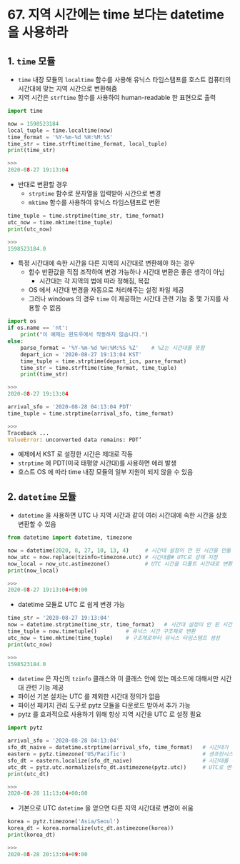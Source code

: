 # 67. 지역 시간에는 time 보다는 datetime 을 사용하라

## 1. `time` 모듈

- `time` 내장 모듈의 `localtime` 함수를 사용해 유닉스 타임스탬프를 호스트 컴퓨터의 시간대에 맞는 지역 시간으로 변환해줌
- 지역 시간은 `strftime` 함수를 사용하여 human-readable 한 표현으로 출력

```python
import time

now = 1598523184
local_tuple = time.localtime(now)
time_format = '%Y-%m-%d %H:%M:%S'
time_str = time.strftime(time_format, local_tuple)
print(time_str)

>>>
2020-08-27 19:13:04
```

- 반대로 변환할 경우
    - `strptime` 함수로 문자열을 입력받아 시간으로 변경
    - `mktime` 함수를 사용하여 유닉스 타임스탬프로 변환

```python
time_tuple = time.strptime(time_str, time_format)
utc_now = time.mktime(time_tuple)
print(utc_now)

>>>
1598523184.0
```

- 특정 시간대에 속한 시간을 다른 지역의 시간대로 변환헤야 하는 경우
    - 함수 반환값을 직접 조작하여 변경 가능하나 시간대 변환은 좋은 생각이 아님
        - 시간대는 각 지역의 법에 따라 정해짐, 복잡
    - OS 에서 시간대 변경을 자동으로 처리해주는 설정 파일 제공
    - 그러나 windows 의 경우 `time` 이 제공하는 시간대 관련 기능 중 몇 가지를 사용할 수 없음

```python
import os
if os.name == 'nt':
    print("이 예제는 윈도우에서 작동하지 않습니다.")
else:
    parse_format = '%Y-%m-%d %H:%M:%S %Z'    # %Z는 시간대를 뜻함
    depart_icn = '2020-08-27 19:13:04 KST'
    time_tuple = time.strptime(depart_icn, parse_format)
    time_str = time.strftime(time_format, time_tuple)
    print(time_str)

>>>
2020-08-27 19:13:04
```

```python
arrival_sfo = '2020-08-28 04:13:04 PDT'
time_tuple = time.strptime(arrival_sfo, time_format)

>>>
Traceback ...
ValueError: unconverted data remains: PDT’
```

- 예제에서 KST 로 설정한 시간은 제대로 작동
- `strptime` 에 PDT(미국 태평양 시간대)를 사용하면 에러 발생
- 호스트 OS 에 따라 time 내장 모듈의 일부 지원이 되지 않을 수 있음

## 2. `datetime` 모듈

- `datetime` 을 사용하면 UTC 나 지역 시간과 같이 여러 시간대에 속한 시간을 상호 변환할 수 있음

```python
from datetime import datetime, timezone

now = datetime(2020, 8, 27, 10, 13, 4)     # 시간대 설정이 안 된 시간을 만듦
now_utc = now.replace(tzinfo=timezone.utc) # 시간대를# UTC로 강제 지정
now_local = now_utc.astimezone()           # UTC 시간을 디폴트 시간대로 변환
print(now_local)

>>>
2020-08-27 19:13:04+09:00
```

- datetime 모듈로 UTC 로 쉽게 변경 가능

```python
time_str = '2020-08-27 19:13:04'
now = datetime.strptime(time_str, time_format)   # 시간대 설정이 안 된 시간으로 문자열을 구문 분석
time_tuple = now.timetuple()         # 유닉스 시간 구조체로 변환
utc_now = time.mktime(time_tuple)    # 구조체로부터 유닉스 타임스탬프 생성
print(utc_now)

>>>
1598523184.0
```

- `datetime` 은 자신의 `tzinfo` 클래스와 이 클래스 안에 있는 메소드에 대해서만 시간대 관련 기능 제공
- 파이선 기본 설치는 UTC 를 제외한 시간대 정의가 없음
- 파이선 패키지 관리 도구로 pytz 모듈을 다운로드 받아서 추가 가능
- pytz 를 효과적으로 사용하기 위해 항상 지역 시간을 UTC 로 설정 필요

```python
import pytz

arrival_sfo = '2020-08-28 04:13:04'
sfo_dt_naive = datetime.strptime(arrival_sfo, time_format)   # 시간대가 설정되지 않은 시간
eastern = pytz.timezone('US/Pacific')                        # 샌프란시스코의 시간대
sfo_dt = eastern.localize(sfo_dt_naive)                      # 시간대를 샌프란시스코 시간대로 변경
utc_dt = pytz.utc.normalize(sfo_dt.astimezone(pytz.utc))     # UTC로 변경
print(utc_dt)

>>>
2020-08-28 11:13:04+00:00
```

- 기본으로 UTC `datetime` 을 얻으면 다른 지역 시간대로 변경이 쉬움

```python
korea = pytz.timezone('Asia/Seoul')
korea_dt = korea.normalize(utc_dt.astimezone(korea))
print(korea_dt)

>>>
2020-08-28 20:13:04+09:00
```